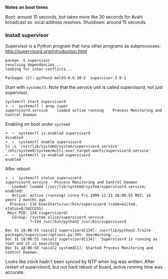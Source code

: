 **Notes on boot times**

Boot: around 10 seconds, but takes more like 30 seconds for Avahi broadcast so .local address resolves.
Shutdown: around 15 seconds.

### Install supervisor ###

Supervisor is a Python program that runs other programs as subprocesses: http://supervisord.org/introduction.html

    pacman -S supervisor   
    resolving dependencies...
    looking for inter-conflicts...

    Packages (2): python2-meld3-0.6.10-2  supervisor-3.0-1

Start with `systemctl`. Note that the service unit is called supervisord, not just supervisor.

    systemctl start supervisord                      
    ➜  ~  systemctl | grep super     
    supervisord.service    loaded active running    Process Monitoring and Control Daemon

Enabling on boot under `systemd`

    ➜  ~  systemctl is-enabled supervisord
    disabled
    ➜  ~  systemctl enable supervisord
    ln -s '/usr/lib/systemd/system/supervisord.service' '/etc/systemd/system/multi-user.target.wants/supervisord.service'
    ➜  ~  systemctl is-enabled supervisord
    enabled

After reboot

    ➜  ~  systemctl status supervisord    
    supervisord.service - Process Monitoring and Control Daemon
       Loaded: loaded (/usr/lib/systemd/system/supervisord.service; enabled)
       Active: active (running) since Fri 1999-12-31 18:06:55 MST; 14 years 2 months ago
      Process: 134 ExecStart=/usr/bin/supervisord (code=exited, status=0/SUCCESS)
     Main PID: 154 (supervisord)
       CGroup: /system.slice/supervisord.service
               └─154 /usr/bin/python2 /usr/bin/supervisord
    
    Dec 31 18:06:55 rascal2 supervisord[134]: /usr/lib/python2.7/site-packages/supervisor/options.py:295: UserWarning:...
    Dec 31 18:06:55 rascal2 supervisord[134]: 'Supervisord is running as root and it is searching '
    Dec 31 18:06:55 rascal2 systemd[1]: Started Process Monitoring and Control Daemon.

Looks like clock hadn't been synced by NTP when log was written. After restart of supervisord, but not hard reboot of board, active running time was accurate.

